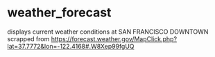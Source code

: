 # weather_forecast
displays current weather conditions at
SAN FRANCISCO DOWNTOWN 
scrapped from https://forecast.weather.gov/MapClick.php?lat=37.7772&lon=-122.4168#.W8Xep99fgUQ
